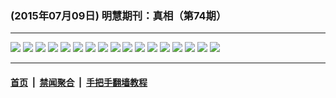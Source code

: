 ### (2015年07月09日) 明慧期刊：真相（第74期）

---

<img src="http://qikan.minghui.org/mhqkpage/qikanimage/2015/07/09/zx74-read-online1.png"/> 

<img src="http://qikan.minghui.org/mhqkpage/qikanimage/2015/07/09/zx74-read-online2.png"/> 

<img src="http://qikan.minghui.org/mhqkpage/qikanimage/2015/07/09/zx74-read-online3.png"/> 

<img src="http://qikan.minghui.org/mhqkpage/qikanimage/2015/07/09/zx74-read-online4.png"/> 

<img src="http://qikan.minghui.org/mhqkpage/qikanimage/2015/07/09/zx74-read-online5.png"/> 

<img src="http://qikan.minghui.org/mhqkpage/qikanimage/2015/07/09/zx74-read-online6.png"/> 

<img src="http://qikan.minghui.org/mhqkpage/qikanimage/2015/07/09/zx74-read-online7.png"/> 

<img src="http://qikan.minghui.org/mhqkpage/qikanimage/2015/07/09/zx74-read-online8.png"/> 

<img src="http://qikan.minghui.org/mhqkpage/qikanimage/2015/07/09/zx74-read-online9.png"/> 

<img src="http://qikan.minghui.org/mhqkpage/qikanimage/2015/07/09/zx74-read-online10.png"/> 

<img src="http://qikan.minghui.org/mhqkpage/qikanimage/2015/07/09/zx74-read-online11.png"/> 

<img src="http://qikan.minghui.org/mhqkpage/qikanimage/2015/07/09/zx74-read-online12.png"/> 

<img src="http://qikan.minghui.org/mhqkpage/qikanimage/2015/07/09/zx74-read-online13.png"/> 

<img src="http://qikan.minghui.org/mhqkpage/qikanimage/2015/07/09/zx74-read-online14.png"/> 

<img src="http://qikan.minghui.org/mhqkpage/qikanimage/2015/07/09/zx74-read-online15.png"/> 

<img src="http://qikan.minghui.org/mhqkpage/qikanimage/2015/07/09/zx74-read-online16.png"/> 

<img src="http://qikan.minghui.org/mhqkpage/qikanimage/2015/07/09/zx74-read-online17.png"/> 



---

#### [首页](../../../..) &nbsp;|&nbsp; [禁闻聚合](https://github.com/gfw-breaker/banned-news) &nbsp;|&nbsp; [手把手翻墙教程](https://github.com/gfw-breaker/guides) 